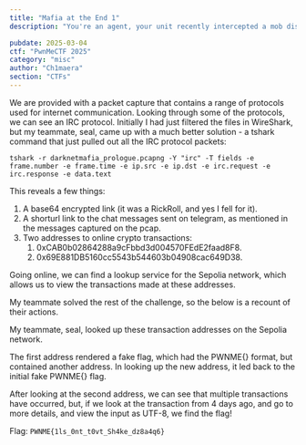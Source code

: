 ```yaml
---
title: "Mafia at the End 1"
description: "You're an agent, your unit recently intercepted a mob discussion about an event that's going to take place on August 8, 2024. You already know the location, though. A password for the event was mentioned. Your job is to find it and return it so that an agent can go to the scene and collect evidence. Note : The contract is deployed on sepolia network "

pubdate: 2025-03-04
ctf: "PwnMeCTF 2025"
category: "misc"
author: "Ch1maera"
section: "CTFs"
---
```


We are provided with a packet capture that contains a range of protocols used for internet communication. Looking through some of the protocols, we can see an IRC protocol. Initially I had just filtered the files in WireShark, but my teammate, seal, came up with a much better solution - a tshark command that just pulled out all the IRC protocol packets: 

```tshark -r darknetmafia_prologue.pcapng -Y "irc" -T fields -e frame.number -e frame.time -e ip.src -e ip.dst -e irc.request -e irc.response -e data.text```

This reveals a few things: 

1. A base64 encrypted link (it was a RickRoll, and yes I fell for it).
2. A shorturl link to the chat messages sent on telegram, as mentioned in the messages captured on the pcap.
3. Two addresses to online crypto transactions:
   1. 0xCAB0b02864288a9cFbbd3d004570FEdE2faad8F8.
   2. 0x69E881DB5160cc5543b544603b04908cac649D38.

Going online, we can find a lookup service for the Sepolia network, which allows us to view the transactions made at these addresses. 

My teammate solved the rest of the challenge, so the below is a recount of their actions. 

My teammate, seal, looked up these transaction addresses on the Sepolia network. 

The first address rendered a fake flag, which had the PWNME{} format, but contained another address. In looking up the new address, it led back to the initial fake PWNME{} flag. 

After looking at the second address, we can see that multiple transactions have occurred, but, if we look at the transaction from 4 days ago, and go to more details, and view the input as UTF-8, we find the flag!

Flag: `PWNME{1ls_0nt_t0vt_Sh4ke_dz8a4q6}`